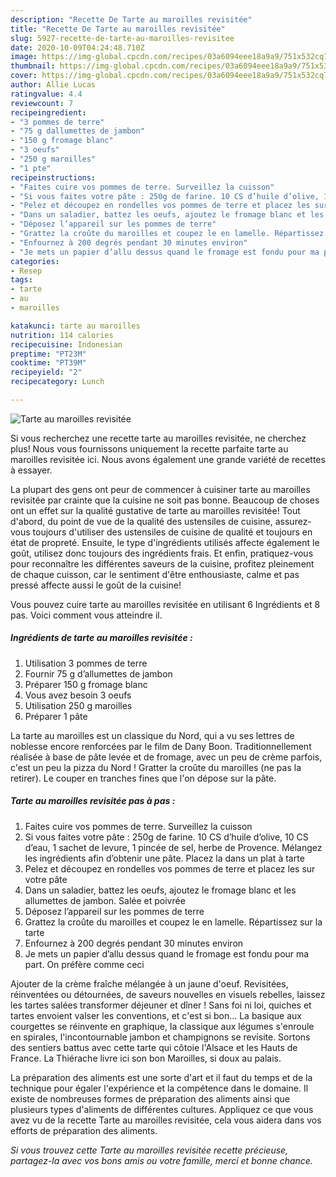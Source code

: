 ```yaml
---
description: "Recette De Tarte au maroilles revisitée"
title: "Recette De Tarte au maroilles revisitée"
slug: 5927-recette-de-tarte-au-maroilles-revisitee
date: 2020-10-09T04:24:48.710Z
image: https://img-global.cpcdn.com/recipes/03a6094eee18a9a9/751x532cq70/tarte-au-maroilles-revisitee-photo-principale-de-la-recette.jpg
thumbnail: https://img-global.cpcdn.com/recipes/03a6094eee18a9a9/751x532cq70/tarte-au-maroilles-revisitee-photo-principale-de-la-recette.jpg
cover: https://img-global.cpcdn.com/recipes/03a6094eee18a9a9/751x532cq70/tarte-au-maroilles-revisitee-photo-principale-de-la-recette.jpg
author: Allie Lucas
ratingvalue: 4.4
reviewcount: 7
recipeingredient:
- "3 pommes de terre"
- "75 g dallumettes de jambon"
- "150 g fromage blanc"
- "3 oeufs"
- "250 g maroilles"
- "1 pte"
recipeinstructions:
- "Faites cuire vos pommes de terre. Surveillez la cuisson"
- "Si vous faites votre pâte : 250g de farine. 10 CS d’huile d’olive, 10 CS d’eau, 1 sachet de levure, 1 pincée de sel, herbe de Provence. Mélangez les ingrédients afin d’obtenir une pâte. Placez la dans un plat à tarte"
- "Pelez et découpez en rondelles vos pommes de terre et placez les sur votre pâte"
- "Dans un saladier, battez les oeufs, ajoutez le fromage blanc et les allumettes de jambon. Salée et poivrée"
- "Déposez l’appareil sur les pommes de terre"
- "Grattez la croûte du maroilles et coupez le en lamelle. Répartissez sur la tarte"
- "Enfournez à 200 degrés pendant 30 minutes environ"
- "Je mets un papier d’allu dessus quand le fromage est fondu pour ma part. On préfère comme ceci"
categories:
- Resep
tags:
- tarte
- au
- maroilles

katakunci: tarte au maroilles 
nutrition: 114 calories
recipecuisine: Indonesian
preptime: "PT23M"
cooktime: "PT39M"
recipeyield: "2"
recipecategory: Lunch

---
```



![Tarte au maroilles revisitée](https://img-global.cpcdn.com/recipes/03a6094eee18a9a9/751x532cq70/tarte-au-maroilles-revisitee-photo-principale-de-la-recette.jpg)

Si vous recherchez une recette tarte au maroilles revisitée, ne cherchez plus! Nous vous fournissons uniquement la recette parfaite tarte au maroilles revisitée ici. Nous avons également une grande variété de recettes à essayer.

La plupart des gens ont peur de commencer à cuisiner tarte au maroilles revisitée par crainte que la cuisine ne soit pas bonne. Beaucoup de choses ont un effet sur la qualité gustative de tarte au maroilles revisitée! Tout d'abord, du point de vue de la qualité des ustensiles de cuisine, assurez-vous toujours d'utiliser des ustensiles de cuisine de qualité et toujours en état de propreté. Ensuite, le type d'ingrédients utilisés affecte également le goût, utilisez donc toujours des ingrédients frais. Et enfin, pratiquez-vous pour reconnaître les différentes saveurs de la cuisine, profitez pleinement de chaque cuisson, car le sentiment d'être enthousiaste, calme et pas pressé affecte aussi le goût de la cuisine!

<!--inarticleads1-->

Vous pouvez cuire tarte au maroilles revisitée en utilisant 6 Ingrédients et 8 pas. Voici comment vous atteindre il.

##### Ingrédients de tarte au maroilles revisitée :

1. Utilisation 3 pommes de terre
1. Fournir 75 g d’allumettes de jambon
1. Préparer 150 g fromage blanc
1. Vous avez besoin 3 oeufs
1. Utilisation 250 g maroilles
1. Préparer 1 pâte


La tarte au maroilles est un classique du Nord, qui a vu ses lettres de noblesse encore renforcées par le film de Dany Boon. Traditionnellement réalisée à base de pâte levée et de fromage, avec un peu de crème parfois, c&#39;est un peu la pizza du Nord ! Gratter la croûte du maroilles (ne pas la retirer). Le couper en tranches fines que l&#39;on dépose sur la pâte. 

<!--inarticleads2-->

##### Tarte au maroilles revisitée pas à pas :

1. Faites cuire vos pommes de terre. Surveillez la cuisson
1. Si vous faites votre pâte : 250g de farine. 10 CS d’huile d’olive, 10 CS d’eau, 1 sachet de levure, 1 pincée de sel, herbe de Provence. Mélangez les ingrédients afin d’obtenir une pâte. Placez la dans un plat à tarte
1. Pelez et découpez en rondelles vos pommes de terre et placez les sur votre pâte
1. Dans un saladier, battez les oeufs, ajoutez le fromage blanc et les allumettes de jambon. Salée et poivrée
1. Déposez l’appareil sur les pommes de terre
1. Grattez la croûte du maroilles et coupez le en lamelle. Répartissez sur la tarte
1. Enfournez à 200 degrés pendant 30 minutes environ
1. Je mets un papier d’allu dessus quand le fromage est fondu pour ma part. On préfère comme ceci


Ajouter de la crème fraîche mélangée à un jaune d&#39;oeuf. Revisitées, réinventées ou détournées, de saveurs nouvelles en visuels rebelles, laissez les tartes salées transformer déjeuner et dîner ! Sans foi ni loi, quiches et tartes envoient valser les conventions, et c&#39;est si bon… La basique aux courgettes se réinvente en graphique, la classique aux légumes s&#39;enroule en spirales, l&#39;incontournable jambon et champignons se revisite. Sortons des sentiers battus avec cette tarte qui côtoie l&#39;Alsace et les Hauts de France. La Thiérache livre ici son bon Maroilles, si doux au palais. 

<!--inarticleads1-->

<p>
La préparation des aliments est une sorte d'art et il faut du temps et de la technique pour égaler l'expérience et la compétence dans le domaine. Il existe de nombreuses formes de préparation des aliments ainsi que plusieurs types d'aliments de différentes cultures. Appliquez ce que vous avez vu de la recette Tarte au maroilles revisitée, cela vous aidera dans vos efforts de préparation des aliments.
</p>

<p>
<i>Si vous trouvez cette Tarte au maroilles revisitée recette précieuse, partagez-la avec vos bons amis ou votre famille, merci et bonne chance.</i>
</p>
